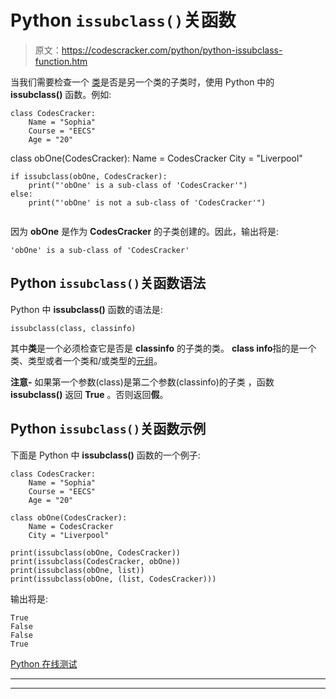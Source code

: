 # Python `issubclass()`关函数

> 原文：<https://codescracker.com/python/python-issubclass-function.htm>

当我们需要检查一个 [类](/python/python-classes-objects.htm)是否是另一个类的子类时，使用 Python 中的 **issubclass()** 函数。例如:

```
class CodesCracker:
    Name = "Sophia"
    Course = "EECS"
    Age = "20"

```
class obOne(CodesCracker):
    Name = CodesCracker
    City = "Liverpool"

```
if issubclass(obOne, CodesCracker):
    print("'obOne' is a sub-class of 'CodesCracker'")
else:
    print("'obOne' is not a sub-class of 'CodesCracker'")
```

```

```

因为 **obOne** 是作为 **CodesCracker** 的子类创建的。因此，输出将是:

```
'obOne' is a sub-class of 'CodesCracker'
```

## Python `issubclass()`关函数语法

Python 中 **issubclass()** 函数的语法是:

```
issubclass(class, classinfo)
```

其中**类**是一个必须检查它是否是 **classinfo** 的子类的类。 **class info**指的是一个类、类型或者一个类和/或类型的[元组](/python/python-tuples.htm)。

**注意-** 如果第一个参数(class)是第二个参数(classinfo)的子类 ，函数 **issubclass()** 返回 **True** 。否则返回**假**。

## Python `issubclass()`关函数示例

下面是 Python 中 **issubclass()** 函数的一个例子:

```
class CodesCracker:
    Name = "Sophia"
    Course = "EECS"
    Age = "20"

class obOne(CodesCracker):
    Name = CodesCracker
    City = "Liverpool"

print(issubclass(obOne, CodesCracker))
print(issubclass(CodesCracker, obOne))
print(issubclass(obOne, list))
print(issubclass(obOne, (list, CodesCracker)))
```

输出将是:

```
True
False
False
True
```

[Python 在线测试](/exam/showtest.php?subid=10)

* * *

* * *